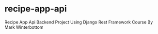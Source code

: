 # recipe-app-api
Recipe App Api Backend Project Using Django Rest Framework Course By Mark Winterbottom
